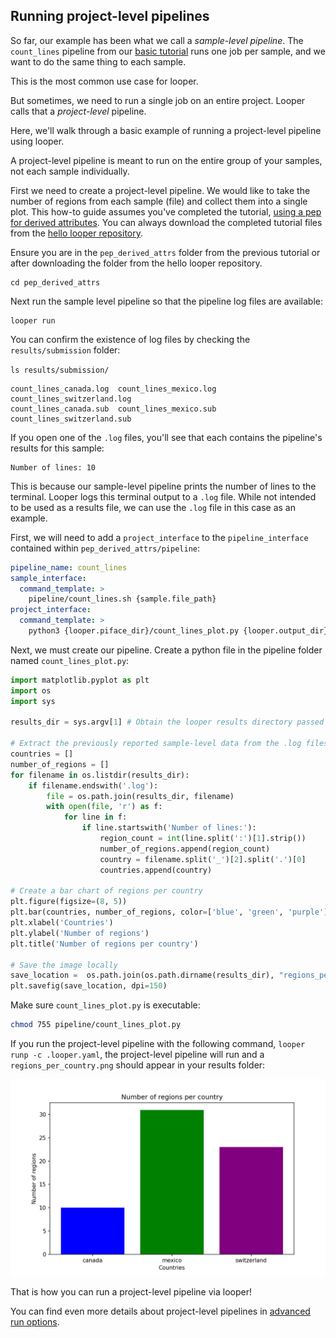 
## Running project-level pipelines

So far, our example has been what we call a *sample-level pipeline*.
The `count_lines` pipeline from our [basic tutorial](../tutorial/initialize.md) runs one job per sample, and we want to do the same thing to each sample.

This is the most common use case for looper. 

But sometimes, we need to run a single job on an entire project.
Looper calls that a *project-level* pipeline.

Here, we'll walk through a basic example of running a project-level pipeline using looper.

A project-level pipeline is meant to run on the entire group of your samples, not each sample individually.

First we need to create a project-level pipeline. We would like to take the number of regions from each sample (file) and collect them into a single plot. This how-to guide assumes you've completed the tutorial, [using a pep for derived attributes](../tutorial/metadata.md/#using-a-pep-for-derived-attributes). You can always download the completed tutorial files from the [hello looper repository](https://github.com/pepkit/hello_looper).


Ensure you are in the `pep_derived_attrs` folder from the previous tutorial or after downloading the folder from the hello looper repository.

```shell
cd pep_derived_attrs
```

Next run the sample level pipeline so that the pipeline log files are available:

```shell
looper run
```

You can confirm the existence of log files by checking the `results/submission` folder:

`ls results/submission/`

```shell
count_lines_canada.log  count_lines_mexico.log  count_lines_switzerland.log 
count_lines_canada.sub  count_lines_mexico.sub  count_lines_switzerland.sub
```

If you open one of the `.log` files, you'll see that each contains the pipeline's results for this sample:

```shell
Number of lines: 10
```

This is because our sample-level pipeline prints the number of lines to the terminal. Looper logs this terminal output to a `.log` file. While not intended to be used as a results file, we can use the `.log` file in this case as an example.

First, we will need to add a `project_interface` to the `pipeline_interface` contained within `pep_derived_attrs/pipeline`:

```yaml title="pipeline_interface.yaml" hl_lines="5-7"
pipeline_name: count_lines
sample_interface:
  command_template: >
    pipeline/count_lines.sh {sample.file_path}
project_interface:
  command_template: >
    python3 {looper.piface_dir}/count_lines_plot.py {looper.output_dir}/submission/
```

Next, we must create our pipeline. Create a python file in the pipeline folder named `count_lines_plot.py`:

```py title="count_lines_plot.py"
import matplotlib.pyplot as plt
import os
import sys

results_dir = sys.argv[1] # Obtain the looper results directory passed via the looper command template

# Extract the previously reported sample-level data from the .log files
countries = []
number_of_regions = []
for filename in os.listdir(results_dir):
    if filename.endswith('.log'):
        file = os.path.join(results_dir, filename)
        with open(file, 'r') as f:
            for line in f:
                if line.startswith('Number of lines:'):
                    region_count = int(line.split(':')[1].strip())
                    number_of_regions.append(region_count)
                    country = filename.split('_')[2].split('.')[0]
                    countries.append(country)

# Create a bar chart of regions per country
plt.figure(figsize=(8, 5))
plt.bar(countries, number_of_regions, color=['blue', 'green', 'purple'])
plt.xlabel('Countries')
plt.ylabel('Number of regions')
plt.title('Number of regions per country')

# Save the image locally
save_location =  os.path.join(os.path.dirname(results_dir), "regions_per_country.png")
plt.savefig(save_location, dpi=150)

```

Make sure `count_lines_plot.py` is executable:

```sh
chmod 755 pipeline/count_lines_plot.py
```

If you run the project-level pipeline with the following command,
`looper runp -c .looper.yaml`, the project-level pipeline will run and a `regions_per_country.png` should appear in your results folder:

![Generated image](../img/regions_per_country.png)

That is how you can run a project-level pipeline via looper!

You can find even more details about project-level pipelines in [advanced run options](../advanced-guide/advanced-run-options.md#running-project-level-pipelines).